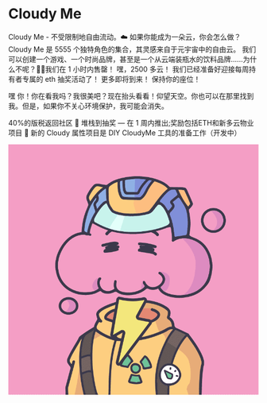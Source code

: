 # Cloudy Me

Cloudy Me - 不受限制地自由流动。☁️ 如果你能成为一朵云，你会怎么做？Cloudy Me 是 5555 个独特角色的集合，其灵感来自于元宇宙中的自由云。 我们可以创建一个游戏、一个时尚品牌，甚至是一个从云端装瓶水的饮料品牌......为什么不呢？🙌🥂我们在 1 小时内售罄！ 嘿，2500 多云！ 我们已经准备好迎接每周持有者专属的 eth 抽奖活动了！ 更多即将到来！ 保持你的座位！

嘿 你！你在看我吗？我很美吧？现在抬头看看！仰望天空。你也可以在那里找到我。但是，如果你不关心环境保护，我可能会消失。

40%的版税返回社区
🌟 堆栈到抽奖 — 在 1 周内推出;奖励包括ETH和新多云物业项目
🌟 新的 Cloudy 属性项目是 DIY CloudyMe 工具的准备工作（开发中）

![nft](unnamed.png)
